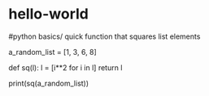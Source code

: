# hello-world
#python basics/ quick function that squares list elements

a_random_list = [1, 3, 6, 8]

def sq(l):
  l = [i**2 for i in l]
  return l
  
  print(sq(a_random_list))
  
